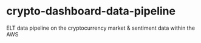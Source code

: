 # crypto-dashboard-data-pipeline
ELT data pipeline on the cryptocurrency market &amp; sentiment data within the AWS 
